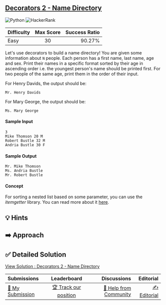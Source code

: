 ## [Decorators 2 - Name Directory](https://www.hackerrank.com/challenges/decorators-2-name-directory)

![Python](https://img.shields.io/badge/python-3670A0?style=for-the-badge&logo=python&logoColor=ffdd54) ![HackerRank](https://img.shields.io/badge/-Hackerrank-2EC866?style=for-the-badge&logo=HackerRank&logoColor=white)

| Difficulty | Max Score | Success Ratio |
| :--------- | :-------: | ------------: |
| Easy       |    30     |        90.27% |

Let's use decorators to build a name directory! You are given some information about `N` people. Each person has a first name, last name, age and sex. Print their names in a specific format sorted by their age in ascending order i.e. the youngest person's name should be printed first. For two people of the same age, print them in the order of their input.

For Henry Davids, the output should be:
```
Mr. Henry Davids
```

For Mary George, the output should be:
```
Ms. Mary George
```

#### Sample Input
```
3
Mike Thomson 20 M
Robert Bustle 32 M
Andria Bustle 30 F
```

#### Sample Output
```
Mr. Mike Thomson
Ms. Andria Bustle
Mr. Robert Bustle
```

#### Concept  
For sorting a nested list based on some parameter, you can use the *itemgetter* library. You can read more about it [here](http://stackoverflow.com/questions/409370/sorting-and-grouping-nested-lists-in-python?answertab=votes#tab-top).   

  



## 💡 Hints 

## ➡️ Approach 

## ✅ Detailed Solution
[View Solution : Decorators 2 - Name Directory](./decorators_2__name_directory.py)

| Submissions                                                                                      |                                              Leaderboard                                              |                                                                                      Discussions |                                                                                  Editorial |
| :----------------------------------------------------------------------------------------------- | :---------------------------------------------------------------------------------------------------: | -----------------------------------------------------------------------------------------------: | -----------------------------------------------------------------------------------------: |
| [📝 My Submission](https://www.hackerrank.com/challenges/decorators-2-name-directory/submissions) | [🏆 Track our position](https://www.hackerrank.com/challenges/decorators-2-name-directory/leaderboard) | [🤔 Help from Community](https://www.hackerrank.com/challenges/decorators-2-name-directory/forum) | [✍️ Editorial](https://www.hackerrank.com/challenges/decorators-2-name-directory/editorial) |

